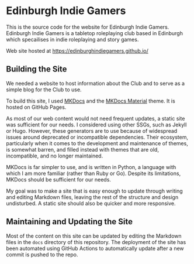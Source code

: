 # Edinburgh Indie Gamers

This is the source code for the website for Edinburgh Indie Gamers.
Edinburgh Indie Gamers is a tabletop roleplaying club based in Edinburgh which specailises in indie roleplaying and story games.

Web site hosted at https://edinburghindiegamers.github.io/

## Building the Site

We needed a website to host information about the Club and to serve as a simple blog for the Club to use.

To build this site, I used [MKDocs](https://github.com/mkdocs/mkdocs) and the [MKDocs Material](https://squidfunk.github.io/mkdocs-material/) theme.
It is hosted on GitHub Pages.

As most of our web content would not need frequent updates, a static site was sufficient for our needs.
I considered using other SSGs, such as Jekyll or Hugo.
However, these generators are to use because of widespread issues around deprecated or incompatible dependencies.
Their ecosystem, particularly when it comes to the development and maintenance of themes, is somewhat barren, and filled instead with themes that are old, incompatible, and no longer maintained.

MKDocs is far simpler to use, and is written in Python, a language with which I am more familiar (rather than Ruby or Go).
Despite its limitations, MKDocs should be sufficient for our needs.

My goal was to make a site that is easy enough to update through writing and editing Markdown files, leaving the rest of the structure and design undisturbed.
A static site should also be quicker and more responsive.

## Maintaining and Updating the Site

Most of the content on this site can be updated by editing the Markdown files in the `docs` directory of this repository.
The deployment of the site has been automated using GitHub Actions to automatically update after a new commit is pushed to the repo.
